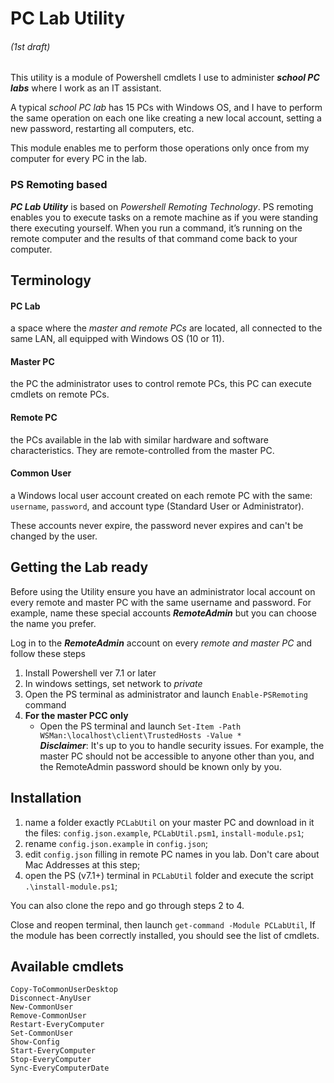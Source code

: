 # PC Lab Utility
###### (1st draft)

This utility is a module of Powershell cmdlets I use to administer ***school PC labs*** where I work as an IT assistant. 

A typical *school PC lab* has 15 PCs with Windows OS, and I have to perform the same operation on each one like creating a new local account, setting a new password, restarting all computers, etc.

This module enables me to perform those operations only once from my computer for every PC in the lab.


### PS Remoting based

***PC Lab Utility*** is based on *Powershell Remoting Technology*. PS remoting enables you to execute tasks on a remote machine as if you were standing there executing yourself. When you run a command, it’s running on the remote computer and the results of that command come back to your computer.

## Terminology

#### PC Lab
a space where the *master and remote PCs* are located, all connected to the same LAN, all equipped with Windows OS (10 or 11).

#### Master PC 
the PC the administrator uses to control remote PCs, this PC can execute cmdlets on remote PCs.

#### Remote PC
the PCs available in the lab with similar hardware and software characteristics. They are remote-controlled from the master PC.

#### Common User
a Windows local user account created on each remote PC with the same: `username`, `password`, and account type (Standard User or Administrator).

These accounts never expire, the password never expires and can't be changed by the user.
  

## Getting the Lab ready
Before using the Utility ensure you have an administrator local account on every remote and master PC with the same username and password. For example, name these special accounts ***RemoteAdmin*** but you can choose the name you prefer.

Log in to the ***RemoteAdmin*** account on every *remote and master PC* and follow these steps

1. Install Powershell ver 7.1 or later 
2. In windows settings, set network to *private* 
3. Open the PS terminal as administrator and launch `Enable-PSRemoting` command 
4. **For the master PCC only**
    - Open the PS terminal and launch `Set-Item -Path WSMan:\localhost\client\TrustedHosts -Value *`  
    ***Disclaimer***: It's up to you to handle security issues. For example, the master PC should not be accessible to anyone other than you, and the RemoteAdmin password should be known only by you.

## Installation
1. name a folder exactly `PCLabUtil` on your master PC and download in it the files: `config.json.example`, `PCLabUtil.psm1`, `install-module.ps1`;
2. rename `config.json.example` in `config.json`;
3. edit `config.json` filling in remote PC names in you lab. Don't care about Mac Addresses at this step;
4. open the PS (v7.1+) terminal in `PCLabUtil` folder and execute the script `.\install-module.ps1`;

You can also clone the repo and go through steps 2 to 4.

Close and reopen terminal, then launch `get-command -Module PCLabUtil`, If the module has been correctly installed, you should see the list of cmdlets.

## Available cmdlets

`Copy-ToCommonUserDesktop`  
`Disconnect-AnyUser`  
`New-CommonUser`  
`Remove-CommonUser`  
`Restart-EveryComputer`  
`Set-CommonUser`  
`Show-Config`  
`Start-EveryComputer`  
`Stop-EveryComputer`  
`Sync-EveryComputerDate`  
